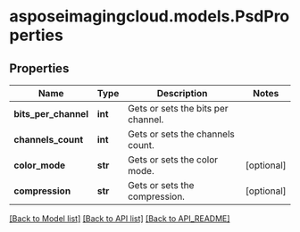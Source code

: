 # asposeimagingcloud.models.PsdProperties

## Properties
Name | Type | Description | Notes
------------ | ------------- | ------------- | -------------
**bits_per_channel** | **int** | Gets or sets the bits per channel. | 
**channels_count** | **int** | Gets or sets the channels count. | 
**color_mode** | **str** | Gets or sets the color mode. | [optional] 
**compression** | **str** | Gets or sets the compression. | [optional] 

[[Back to Model list]](API_README.md#documentation-for-models) [[Back to API list]](API_README.md#documentation-for-api-endpoints) [[Back to API_README]](API_README.md)



